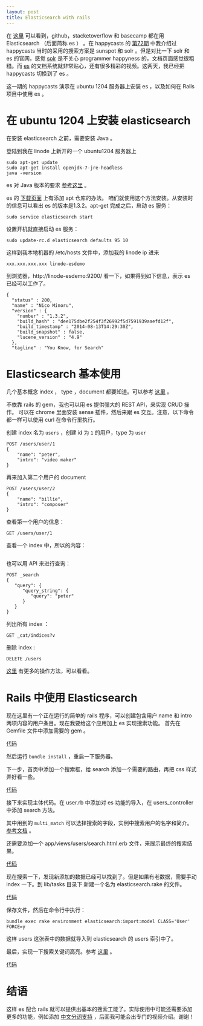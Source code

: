 ```yaml
---
layout: post
title: Elasticsearch with rails
---
```


<!-- this deprecate ep#72 -->

在 [这里](http://www.elasticsearch.org/case-study/) 可以看到，github，stacketoverflow 和 basecamp 都在用 Elasticsearch （后面简称 es ） 。在 happycasts 的 [第72期](http://happycasts.net/episodes/72) 中我介绍过 happycasts 当时的采用的搜索方案是 sunspot 和 solr 。但是对比一下 solr 和 es 的官网，感觉 [solr](http://lucene.apache.org/solr/) 是不关心 programmer happyness 的，文档页面感觉很粗糙。而 [es](http://www.elasticsearch.org/) 的文档系统就非常贴心，还有很多精彩的视频。这两天，我已经把 happycasts 切换到了 es 。

这一期的 happycasts 演示在 ubuntu 1204 服务器上安装 es ，以及如何在 Rails 项目中使用 es 。

# 在 ubuntu 1204 上安装 elasticsearch

在安装 elasticsearch 之前，需要安装 Java 。

登陆到我在 linode 上新开的一个 ubuntu1204 服务器上

~~~
sudo apt-get update
sudo apt-get install openjdk-7-jre-headless
java -version
~~~

es 对 Java 版本的要求 [参考这里](http://www.elasticsearch.org/guide/en/elasticsearch/reference/current/setup.html) 。

es 的 [下载页面](http://www.elasticsearch.org/overview/elkdownloads/) 上有添加 apt 仓库的办法。 咱们就使用这个方法安装。从安装时的信息可以看出 es 的版本是1.3.2。apt-get 完成之后，启动 es 服务：

~~~
sudo service elasticsearch start
~~~

设置开机就直接启动 es 服务：

~~~
sudo update-rc.d elasticsearch defaults 95 10
~~~

这样到我本地机器的 /etc/hosts 文件中，添加我的 linode ip 进来

~~~
xxx.xxx.xxx.xxx linode-esdemo
~~~

到浏览器，http://linode-esdemo:9200/ 看一下，如果得到如下信息，表示 es 已经可以工作了。

~~~
{
  "status" : 200,
  "name" : "Nico Minoru",
  "version" : {
    "number" : "1.3.2",
    "build_hash" : "dee175dbe2f254f3f26992f5d7591939aaefd12f",
    "build_timestamp" : "2014-08-13T14:29:30Z",
    "build_snapshot" : false,
    "lucene_version" : "4.9"
  },
  "tagline" : "You Know, for Search"
~~~

# Elasticsearch 基本使用

几个基本概念 index ， type ，document 都要知道。可以参考 [这里](http://www.elasticsearch.org/guide/en/elasticsearch/reference/current/_basic_concepts.html) 。


不依靠 rails 的 gem，我也可以用 es 提供强大的 REST API，来实现 CRUD 操作。 可以在 chrome 里面安装 sense 插件，然后来跟 es 交互。注意，以下命令都一样可以使用 curl 在命令行里执行。

创建 index 名为 `users` ，创建 id 为 `1` 的用户，type 为 `user`

~~~
POST /users/user/1
{
    "name": "peter",
    "intro": "video maker"
}
~~~

再来加入第二个用户的 document

~~~
POST /users/user/2
{
    "name": "billie",
    "intro": "composer"
}
~~~

查看第一个用户的信息：

~~~
GET /users/user/1
~~~

查看一个 index 中，所以的内容：

~~~

~~~


也可以用 API 来进行查询：

~~~
POST _search
{
   "query": {
      "query_string": {
         "query": "peter"
      }
   }
}
~~~

列出所有 index ：

~~~
GET _cat/indices?v
~~~

删除 index :

~~~
DELETE /users
~~~


[这里](http://joelabrahamsson.com/elasticsearch-101/) 有更多的操作方法，可以看看。


# Rails 中使用 Elasticsearch

现在这里有一个正在运行的简单的 rails 程序，可以创建包含用户 name 和 intro 两项内容的用户条目。现在我要给这个应用加上 es 实现搜索功能。
首先在 Gemfile 文件中添加需要的 gem 。

[代码](https://github.com/happycasts/episode-104-demo/commit/df1dcc8973012e195532f0829add822b52b5116c)

然后运行 `bundle install` ，重启一下服务器。

下一步，首页中添加一个搜索框，给 search 添加一个需要的路由，再把 css 样式弄好看一些。

[代码](https://github.com/happycasts/episode-104-demo/commit/99043a1bbb159f575ae0a2f794768972fc89b390)

接下来实现主体代码。在 user.rb 中添加对 es 功能的导入，在 users_controller 中添加 search 方法。

其中用到的 `multi_match` 可以选择搜索的字段，实例中搜索用户的名字和简介。[参考文档](http://www.elasticsearch.org/guide/en/elasticsearch/reference/current/query-dsl-multi-match-query.html) 。

还需要添加一个  app/views/users/search.html.erb 文件，来展示最终的搜索结果。

[代码](https://github.com/happycasts/episode-104-demo/commit/c2814a6b0f2bf743f72cbc8b44285463870f87d6)

现在搜索一下，发现新添加的数据已经可以找到了。但是如果有老数据，需要手动 index 一下。到 lib/tasks 目录下
新建一个名为 elasticsearch.rake 的文件。

[代码](https://github.com/happycasts/episode-104-demo/commit/8ca7e04e708a84dd397f813bb475a4030f9c0b0f)

保存文件，然后在命令行中执行：

~~~
bundle exec rake environment elasticsearch:import:model CLASS='User' FORCE=y
~~~

这样 users 这张表中的数据就导入到 elasticsearch 的 users 索引中了。

最后，实现一下搜索关键词高亮。参考 [这里](http://www.elasticsearch.org/guide/en/elasticsearch/reference/current/search-request-highlighting.html) 。

[代码](https://github.com/happycasts/episode-104-demo/commit/ca07bd77c4f88c20a38f901f70854b12a8dbaa16)

# 结语

这样 es 配合 rails 就可以提供出基本的搜索工能了。实际使用中可能还需要添加更多的功能，例如添加 [中文分词支持](https://github.com/billie66/esdemo/wiki/ik) ，后面我可能会出专门的视频介绍。谢谢！

